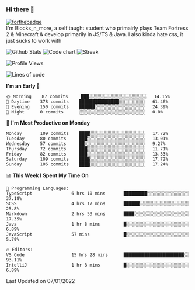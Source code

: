 ### Hi there 👋
[![forthebadge](https://forthebadge.com/images/badges/0-percent-optimized.svg)](https://forthebadge.com)<br>
I'm Blocks_n_more, a self taught student who primairly plays Team Fortress 2 & Minecraft & develop primarily in JS/TS & Java. I also kinda hate css, it just sucks to work with

![Github Stats](https://github-readme-stats.vercel.app/api?username=blocksnmore&show_icons=true&theme=dark)
![Code chart](https://github-readme-stats.vercel.app/api/top-langs/?username=blocksnmore&layout=compact&theme=dark)
![Streak](https://github-readme-streak-stats.herokuapp.com/?user=blocksnmore&theme=dark&hide_border=true)
<!--START_SECTION:waka-->
![Profile Views](http://img.shields.io/badge/Profile%20Views-1-blue)

![Lines of code](https://img.shields.io/badge/From%20Hello%20World%20I%27ve%20Written-2%20Million%20lines%20of%20code-blue)

**I'm an Early 🐤** 

```text
🌞 Morning    87 commits     ███░░░░░░░░░░░░░░░░░░░░░░   14.15% 
🌆 Daytime    378 commits    ███████████████░░░░░░░░░░   61.46% 
🌃 Evening    150 commits    ██████░░░░░░░░░░░░░░░░░░░   24.39% 
🌙 Night      0 commits      ░░░░░░░░░░░░░░░░░░░░░░░░░   0.0%

```
📅 **I'm Most Productive on Monday** 

```text
Monday       109 commits    ████░░░░░░░░░░░░░░░░░░░░░   17.72% 
Tuesday      80 commits     ███░░░░░░░░░░░░░░░░░░░░░░   13.01% 
Wednesday    57 commits     ██░░░░░░░░░░░░░░░░░░░░░░░   9.27% 
Thursday     72 commits     ███░░░░░░░░░░░░░░░░░░░░░░   11.71% 
Friday       82 commits     ███░░░░░░░░░░░░░░░░░░░░░░   13.33% 
Saturday     109 commits    ████░░░░░░░░░░░░░░░░░░░░░   17.72% 
Sunday       106 commits    ████░░░░░░░░░░░░░░░░░░░░░   17.24%

```


📊 **This Week I Spent My Time On** 

```text
💬 Programming Languages: 
TypeScript               6 hrs 10 mins       █████████░░░░░░░░░░░░░░░░   37.18% 
SCSS                     4 hrs 17 mins       ██████░░░░░░░░░░░░░░░░░░░   25.8% 
Markdown                 2 hrs 53 mins       ████░░░░░░░░░░░░░░░░░░░░░   17.35% 
Java                     1 hr 8 mins         █░░░░░░░░░░░░░░░░░░░░░░░░   6.89% 
JavaScript               57 mins             █░░░░░░░░░░░░░░░░░░░░░░░░   5.79%

🔥 Editors: 
VS Code                  15 hrs 28 mins      ███████████████████████░░   93.11% 
IntelliJ                 1 hr 8 mins         █░░░░░░░░░░░░░░░░░░░░░░░░   6.89%

```


 Last Updated on 07/01/2022
<!--END_SECTION:waka-->
